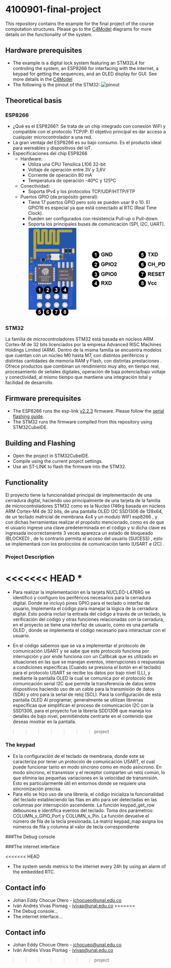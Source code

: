 # 4100901-final-project
This repository contains the example for the final project of the course computation structures. Please go to the [C4Model](Doc/C4Model.md) diagrams for more details on the functionality of the system.

## Hardware prerequisites
* The example is a digital lock system featuring an STM32L4 for controling the system, an ESP8266 for interfacing with the internet, a keypad for getting the sequences, and an OLED display for GUI. See more details in the [C4Model](Doc/C4Model.md)
* The following is the pinout of the STM32:
![pinout](Doc/pinout.png)

## Theoretical basis
### ESP8266
* ¿Qué es el ESP8266?: Se trata de un chip integrado con conexión WiFi y compatible con el protocolo TCP/IP. El objetivo principal es dar acceso a cualquier microcontrolador a una red.
* La gran ventaja del ESP8266 es su bajo consumo. Es el producto ideal para wereables y dispositivos del IoT.
* Especificaciones del chip ESP8266
  * Hardware:
    * Utiliza una CPU Tensilica L106 32-bit
    * Voltaje de operación entre 3V y 3,6V
    * Corriente de operación 80 mA
    * Temperatura de operación -40ºC y 125ºC
  * Conectividad:
    * Soporta IPv4 y los protocolos TCP/UDP/HTTP/FTP
  * Puertos GPIO (de propósito general):
    * Tiene 17 puertos GPIO pero solo se pueden usar 9 o 10. El GPIO16 es especial ya que está conectado al RTC (Real Time Clock).
    * Pueden ser configurados con resistencia Pull-up o Pull-down.
    * Soporta los principales buses de comunicación (SPI, I2C, UART).
    ![pinout](Doc/pin_esp.png)

### STM32
La familia de microcontroladores STM32 está basada en núcleos ARM Cortex-M de 32 bits licenciados por la empresa Advanced RISC Machines Holdings Limited (ARM). Dentro de la misma familia se encuentra modelos que cuentan con un núcleo M0 hasta M7, con distintos periféricos y distintas cantidades de memoria RAM y Flash, con distintas prestaciones . Ofrece productos que combinan un rendimiento muy alto, en tiempo real, procesamiento de señales digitales, operación de baja potencia/bajo voltaje y conectividad, al mismo tiempo que mantiene una integración total y facilidad de desarrollo.

## Firmware prerequisites
* The ESP8266 runs the esp-link [v2.2.3](https://github.com/jeelabs/esp-link/releases/tag/v2.2.3) firmware. Please follow the [serial flashing guide](https://github.com/jeelabs/esp-link/blob/master/FLASHING.md#initial-serial-flashing).
* The STM32 runs the firmware compiled from this repository using STM32CubeIDE.

## Building and Flashing
* Open the project in STM32CubeIDE.
* Compile using the current project settings.
* Use an ST-LINK to flash the firmware into the STM32.

## Functionality
El proyecto tiene la funcionalidad principal  de implementación de una  cerradura digital, haciendo uso principalmente de una tarjeta de la familia de microcontroladores STM32 como es la Nucleó l746rg basada en núcleos ARM Cortex-M4 de 32 bits, de una pantalla  OLED I2C SSD1306 de 128x64, de un teclado  matricial de membrana 4x4 y un modulo WIFI esp8266 , y con dichas herramientas realizar el propósito mencionado, como es de que el usuario ingrese una clave predeterminada en el código y si dicha clave es ingresada incorrectamente  3 veces aparezca un estado de bloqueado (BLOCKED) , de lo contrario permita el acceso del usuario (SUCESS) , esto se implementará con los protocolos de comunicación tanto (USART e I2C) .

### Project Description
<<<<<<< HEAD
* 
=======
* Para realizar la implementación en la tarjeta NUCLEO-L476RG se identificó y configuro los periféricos necesarios para la cerradura digital. Donde se incluyó pines GPIO para el teclado o interfaz de usuario, Implementa el código para manejar la lógica de la cerradura digital. Esto podría incluir la entrada del código a través de un teclado, la verificación del código y otras funciones relacionadas con la cerradura, en el proyecto se tiene una interfaz de usuario, como es una pantalla OLED , donde se implementa el código necesario para interactuar con el usuario.

* En el código sabemos que se va a implementar el protocolo de comunicación USART y se sabe que este protocolo funciona por interrupción y por ende funciona con un Callbcak que es utilizado en situaciones en las que se manejan eventos, interrupciones o respuestas a condiciones específicas (Cuando se presiona el botón en el teclado) para el protocolo USART se recibe los datos por bajo nivel (LL), y mediante la pantalla OLED la cual se comunica por el protocolo de comunicación serial I2C que permite la transferencia de datos entre dispositivos haciendo uso de un cable para la transmisión de datos (SDA) y otro para la señal de reloj (SCL). Para la configuración de esta pantalla OLED Al programar, generalmente se utilizan librerias específicas que simplifican el proceso de comunicación I2C con la SSD1306, para el proyecto fue la librería SDD1306 que maneja los detalles de bajo nivel, permitiéndote centrarte en el contenido que deseas mostrar en la pantalla.
>>>>>>> project

### The keypad
* Es la configuración de el teclado de membrana, donde este se caracteriza por tener un protocolo de comunicación USART, el cual puede funcionar tanto en modo síncrono como en modo asíncrono. En modo síncrono, el transmisor y el receptor comparten un reloj común, lo que elimina las pequeñas variaciones en la velocidad de transmisión. Esto es particularmente útil en entornos donde se requiere una sincronización precisa.
* Para ello se hizo uso de una librería, el código inicializa la funcionalidad del teclado estableciendo las filas en alto para ser detectadas en las columnas por interrupción ascendente. La función keypad_get_row debouncea e identifica eventos del teclado. Toma dos parámetros: COLUMN_x_GPIO_Port y COLUMN_x_Pin. La función devuelve el número de fila de la tecla presionada. La matriz keypad_map asigna los números de fila y columna al valor de tecla correspondiente

###The Debug console

###The internet interface

<<<<<<< HEAD

* The system sends metrics to the internet every 24h by using an alarm of the embedded RTC.

## Contact info
* Johan Eddy Chocue Otero - jchocueo@unal.edu.co
* Iván Andrés Vivas Pismag - ivivas@unal.edu.co
=======
* The Debug console...
* The internet interface...

## Contact info
* Johan Eddy Chocue Otero - jchocueo@unal.edu.co
* Iván Andrés Vivas Pismag - ivivas@unal.edu.co
>>>>>>> project
